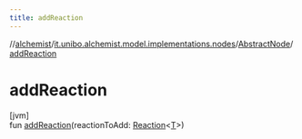```yaml
---
title: addReaction
---
```

//[alchemist](../../../index.html)/[it.unibo.alchemist.model.implementations.nodes](../index.html)/[AbstractNode](index.html)/[addReaction](add-reaction.html)



# addReaction



[jvm]\
fun [addReaction](add-reaction.html)(reactionToAdd: [Reaction](../../it.unibo.alchemist.model.interfaces/-reaction/index.html)<[T](../../it.unibo.alchemist.model.implementations.layers/-uniform-layer/index.html)>)




